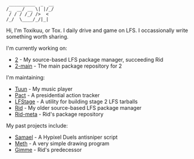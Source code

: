 ```
 __________  _  __
/_  __/ __ \| |/_/
 / / / /_/ />  <  
/_/  \____/_/|_|  
```
Hi, I'm Toxikuu, or Tox.
I daily drive and game on LFS. I occassionally write something worth sharing.

I'm currently working on:
- [2](https://github.com/Toxikuu/2) - My source-based LFS package manager, succeeding Rid
- [2-main](https://github.com/Toxikuu/2-main) - The main package repository for 2

I'm maintaining:
- [Tuun](https://github.com/Toxikuu/tuun) - My music player
- [Pact](https://github.com/Toxikuu/pact) - A presidential action tracker
- [LFStage](https://github.com/Toxikuu/lfstage) - A utility for building stage 2 LFS tarballs
- [Rid](https://github.com/Toxikuu/rid) - My older source-based LFS package manager
- [Rid-meta](https://github.com/Toxikuu/rid-meta) - Rid's package repository

My past projects include:
- [Samael](https://github.com/Toxikuu/samael) - A Hypixel Duels antisniper script
- [Meth](https://github.com/Toxikuu/meth) - A very simple drawing program
- [Gimme](https://github.com/Toxikuu/gimme) - Rid's predecessor
